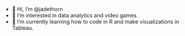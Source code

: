 - 👋 Hi, I’m @jadethorn
- 👀 I’m interested in data analytics and video games.
- 🌱 I’m currently learning how to code in R and make visualizations in Tableau.

<!---
jadethorn/jadethorn is a ✨ special ✨ repository because its `README.md` (this file) appears on your GitHub profile.
You can click the Preview link to take a look at your changes.
--->
